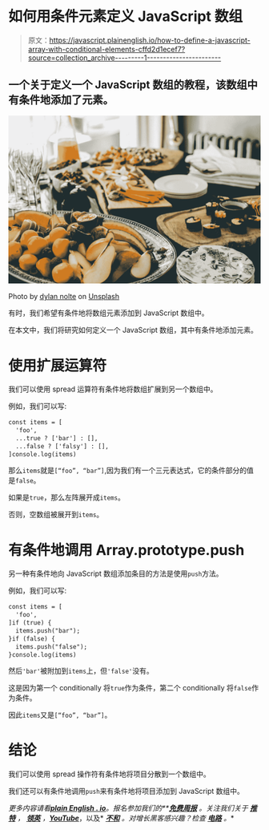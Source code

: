 # 如何用条件元素定义 JavaScript 数组

> 原文：<https://javascript.plainenglish.io/how-to-define-a-javascript-array-with-conditional-elements-cffd2d1ecef7?source=collection_archive---------1----------------------->

## 一个关于定义一个 JavaScript 数组的教程，该数组中有条件地添加了元素。

![](img/86176b74a1be378899114ed6db74bc32.png)

Photo by [dylan nolte](https://unsplash.com/@dylan_nolte?utm_source=medium&utm_medium=referral) on [Unsplash](https://unsplash.com?utm_source=medium&utm_medium=referral)

有时，我们希望有条件地将数组元素添加到 JavaScript 数组中。

在本文中，我们将研究如何定义一个 JavaScript 数组，其中有条件地添加元素。

# 使用扩展运算符

我们可以使用 spread 运算符有条件地将数组扩展到另一个数组中。

例如，我们可以写:

```
const items = [
  'foo',
  ...true ? ['bar'] : [],
  ...false ? ['falsy'] : [],
]console.log(items)
```

那么`items`就是`[“foo”, “bar”]`,因为我们有一个三元表达式，它的条件部分的值是`false`。

如果是`true`，那么左阵展开成`items`。

否则，空数组被展开到`items`。

# 有条件地调用 Array.prototype.push

另一种有条件地向 JavaScript 数组添加条目的方法是使用`push`方法。

例如，我们可以写:

```
const items = [
  'foo',
]if (true) {
  items.push("bar");
}if (false) {
  items.push("false");
}console.log(items)
```

然后`'bar'`被附加到`items`上，但`'false'`没有。

这是因为第一个 conditionally 将`true`作为条件，第二个 conditionally 将`false`作为条件。

因此`items`又是`[“foo”, “bar”]`。

# 结论

我们可以使用 spread 操作符有条件地将项目分散到一个数组中。

我们还可以有条件地调用`push`来有条件地将项目添加到 JavaScript 数组中。

*更多内容请看*[***plain English . io***](https://plainenglish.io/)*。报名参加我们的**[***免费周报***](http://newsletter.plainenglish.io/) *。关注我们关于* [***推特***](https://twitter.com/inPlainEngHQ) ， [***领英***](https://www.linkedin.com/company/inplainenglish/) *，*[***YouTube***](https://www.youtube.com/channel/UCtipWUghju290NWcn8jhyAw)*，以及* [***不和***](https://discord.gg/GtDtUAvyhW) *。对增长黑客感兴趣？检查* [***电路***](https://circuit.ooo/) *。**